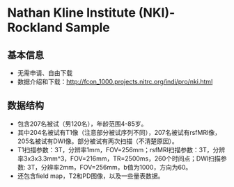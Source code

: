 # Nathan Kline Institute (NKI)-Rockland Sample

## 基本信息

* 无需申请、自由下载
* 数据介绍和下载：<http://fcon_1000.projects.nitrc.org/indi/pro/nki.html>

## 数据结构

* 包含207名被试（男120名），年龄范围4-85岁。
* 其中204名被试有T1像（注意部分被试序列不同），207名被试有rsfMRI像，205名被试有DWI像。部分被试有两次扫描（不清楚原因）。
* T1扫描参数：3T，分辨率1mm，FOV=256mm；rsfMRI扫描参数：3T，分辨率3x3x3.3mm^3，FOV=216mm，TR=2500ms，260个时间点；DWI扫描参数: 3T，分辨率2mm，FOV=256mm，b值为1000，方向为60。
* 还包含field map，T2和PD图像，以及一些量表数据。
